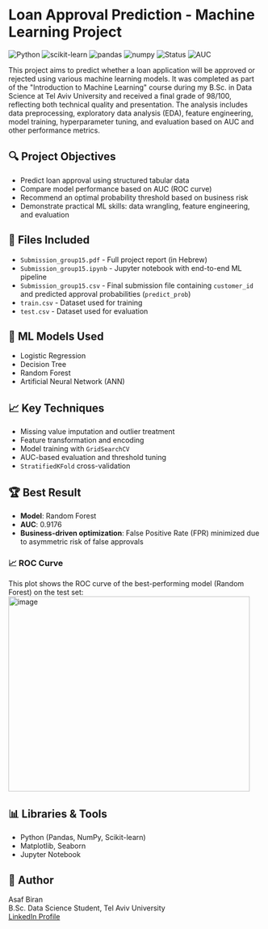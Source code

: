 # Loan Approval Prediction - Machine Learning Project
![Python](https://img.shields.io/badge/Python-3.12.7-blue)
![scikit-learn](https://img.shields.io/badge/scikit--learn-1.5.1-yellow)
![pandas](https://img.shields.io/badge/pandas-2.2.2-blue)
![numpy](https://img.shields.io/badge/numpy-1.26.4-lightgrey)
![Status](https://img.shields.io/badge/Status-Submission--Ready-brightgreen)
![AUC](https://img.shields.io/badge/AUC-0.9176-brightgreen)

This project aims to predict whether a loan application will be approved or rejected using various machine learning models.
It was completed as part of the "Introduction to Machine Learning" course during my B.Sc. in Data Science at Tel Aviv University and received a final grade of 98/100, reflecting both technical quality and presentation.
The analysis includes data preprocessing, exploratory data analysis (EDA), feature engineering, model training, hyperparameter tuning, and evaluation based on AUC and other performance metrics.

## 🔍 Project Objectives

- Predict loan approval using structured tabular data
- Compare model performance based on AUC (ROC curve)
- Recommend an optimal probability threshold based on business risk
- Demonstrate practical ML skills: data wrangling, feature engineering, and evaluation

## 📁 Files Included

- `Submission_group15.pdf` - Full project report (in Hebrew)
- `Submission_group15.ipynb` - Jupyter notebook with end-to-end ML pipeline
- `Submission_group15.csv` - Final submission file containing `customer_id` and predicted approval probabilities (`predict_prob`)
- `train.csv` - Dataset used for training 
- `test.csv` - Dataset used for evaluation

## 🧠 ML Models Used

- Logistic Regression
- Decision Tree
- Random Forest
- Artificial Neural Network (ANN)

## 📈 Key Techniques

- Missing value imputation and outlier treatment
- Feature transformation and encoding
- Model training with `GridSearchCV`
- AUC-based evaluation and threshold tuning
- `StratifiedKFold` cross-validation

## 🏆 Best Result

- **Model**: Random Forest  
- **AUC**: 0.9176  
- **Business-driven optimization**: False Positive Rate (FPR) minimized due to asymmetric risk of false approvals

### 📈 ROC Curve

This plot shows the ROC curve of the best-performing model (Random Forest) on the test set:
<img width="478" height="386" alt="image" src="https://github.com/user-attachments/assets/18857e29-f9e4-46ed-aea9-d9832e9ec82e" />


## 📊 Libraries & Tools

- Python (Pandas, NumPy, Scikit-learn)
- Matplotlib, Seaborn
- Jupyter Notebook

## 👤 Author

Asaf Biran  
B.Sc. Data Science Student, Tel Aviv University  
[LinkedIn Profile](https://www.linkedin.com/in/asaf-biran-97b92935b/)
